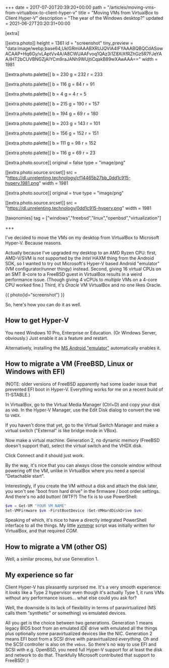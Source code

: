 +++
date = 2017-07-20T20:39:20+00:00
path = "/articles/moving-vms-from-virtualbox-to-client-hyper-v"
title = "Moving VMs from VirtualBox to Client Hyper-V"
description = "The year of the Windows desktop?"
updated = 2021-06-27T20:20:31+00:00

[extra]

[[extra.photo]]
height = 1361
id = "screenshot"
tiny_preview = "data:image/webp;base64,UklGRmIAAABXRUJQVlA4IFYAAABQBQCdASowACAAP+Hq6Gy/vLAptVv4A/A8CWUAAFvoq1QAz3i1Z8XiXfRZhGz5R7FJeYAA/lHT2bCUVBNGZjAIYCm9raJANh9WUjtiCqakB89wXAwAAA=="
width = 1981

[[extra.photo.palette]]
b = 230
g = 232
r = 233

[[extra.photo.palette]]
b = 116
g = 84
r = 91

[[extra.photo.palette]]
b = 4
g = 4
r = 5

[[extra.photo.palette]]
b = 215
g = 190
r = 157

[[extra.photo.palette]]
b = 194
g = 69
r = 180

[[extra.photo.palette]]
b = 203
g = 143
r = 101

[[extra.photo.palette]]
b = 156
g = 152
r = 151

[[extra.photo.palette]]
b = 111
g = 98
r = 152

[[extra.photo.palette]]
b = 116
g = 69
r = 23

[[extra.photo.source]]
original = false
type = "image/png"

[[extra.photo.source.srcset]]
src = "https://dl.unrelenting.technology/cf14465b27bb_0dd1c915-hyperv.1981.png"
width = 1981

[[extra.photo.source]]
original = true
type = "image/png"

[[extra.photo.source.srcset]]
src = "https://dl.unrelenting.technology/0dd1c915-hyperv.png"
width = 1981

[taxonomies]
tag = ["windows","freebsd","linux","openbsd","virtualization"]

+++

I've decided to move the VMs on my desktop from VirtualBox to Microsoft Hyper-V.
Because reasons.

Actually because I've upgraded my desktop to an AMD Ryzen CPU: first, AMD-V/SVM is not supported by the *Intel* HAXM thing from the Android SDK, so I wanted to try out Microsoft's Hyper-V based Android "emulator" (VM configurator/runner thingy) instead.
Second, giving 16 virtual CPUs on an SMT 8-core to a FreeBSD guest in VirtualBox results in a weird performance issue.
(Though giving 4 vCPUs to *multiple* VMs on a 4-core CPU worked fine.)
Third, it's *Oracle* VM VirtualBox and no one likes Oracle.

{{ photo(id="screenshot") }}

So, here's how you can do it as well.

## How to get Hyper-V

You need Windows 10 Pro, Enterprise or Education.
(Or Windows Server, obviously.)
Just enable it as a feature and restart.

Alternatively, installing the [MS Android "emulator"](https://www.visualstudio.com/vs/msft-android-emulator/) automatically enables it.

## How to migrate a VM (FreeBSD, Linux or Windows with EFI)

(NOTE: older versions of FreeBSD apparently had some loader issue that prevented EFI boot in Hyper-V. Everything works for me on a recent build of 11-STABLE.)

In VirtualBox, go to the Virtual Media Manager (Ctrl+D) and copy your disk as `VHD`.
In the Hyper-V Manager, use the Edit Disk dialog to convert the `VHD` to `VHDX`.

If you haven't done that yet, go to the Virtual Switch Manager and make a virtual switch ("External" is like bridge mode in VBox).

Now make a virtual machine.
Generation 2, no dynamic memory (FreeBSD doesn't support that), select the virtual switch and the VHDX disk.

Click Connect and it should just work.

By the way, it's nice that you can always close the console window without powering off the VM, unlike in VirtualBox where you need a special "Detachable start".

Interestingly, if you create the VM without a disk and attach the disk later, you won't see "boot from hard drive" in the firmware / boot order settings.
And there's no add button! (WTF?)
The fix is to use PowerShell:

```powershell
$vm = Get-VM "YOUR VM NAME"
Set-VMFirmware $vm -FirstBootDevice (Get-VMHardDiskDrive $vm)
```

Speaking of which, it's nice to have a directly integrated PowerShell interface to all the things.
My little [xvmmgr](https://github.com/myfreeweb/xvmmgr) script was initially written for VirtualBox, and that required *COM*.

## How to migrate a VM (other OS)

Well, a similar process, but use Generation 1.

## My experience so far

Client Hyper-V has pleasantly surprised me.
It's a very smooth experience: it *looks* like a Type 2 hypervisor even though it's actually Type 1, it runs VMs without any performance issues… what else could you ask for?

Well, the downside is its lack of flexibility in terms of paravirtualized (MS calls them "synthetic" or something) vs emulated devices.

All you get is the choice between two generations.
Generation 1 means legacy BIOS boot from an emulated *IDE* drive with emulated all the things plus optionally some paravirtualized devices like the NIC.
Generation 2 means EFI boot from a SCSI drive with paravirtualized *everything*.
Oh and the SCSI controller is also on the `vmbus`.
So there's no way to use EFI and SCSI with e.g. OpenBSD, you need full Hyper-V support for at least the disk and network to do that.
Thankfully Microsoft contributed that support to FreeBSD! :)
